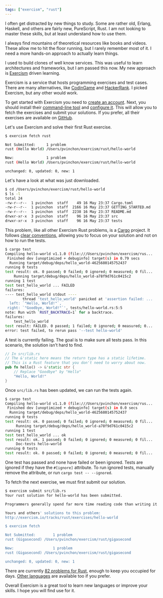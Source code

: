 ```yaml
---
tags: ["exercism", "rust"]
---
```


I often get distracted by new things to study. Some are rather old, Erlang, Haskell, and others are fairly new, PureScript, Rust. I am not looking to master these skills, but at least understand how to use them.

I always find mountains of theoretical resources like books and videos. These allow me to hit the floor running, but I rarely remember most of it. I need a more hands-on approach to actually learn things.

I used to build clones of well know services. This was useful to learn architectures and frameworks, but I am passed this now. My new approach is [Exercism](https://exercism.io/) driven learning.

Exercism is a service that hosts programming exercises and test cases. There are many alternatives, like [CodinGame](https://www.codingame.com/) and [HackerRank](https://www.hackerrank.com/). I picked Exercism, but any other would work.

To get started with Exercism you need to [create an account](https://exercism.io/login). Next, you should install their [command-line tool](https://exercism.io/getting-started) and [configure it](https://exercism.io/account/key). This will allow you to fetch the exercises and submit your solutions. If you prefer, all their exercises are available on [GitHub](https://github.com/exercism).

Let's use Exercism and solve their first Rust exercise.

```sh
$ exercism fetch rust

Not Submitted:     1 problem
rust (Hello World) /Users/pvinchon/exercism/rust/hello-world

New:               1 problem
rust (Hello World) /Users/pvinchon/exercism/rust/hello-world

unchanged: 0, updated: 0, new: 1
```

Let's have a look at what was just downloaded.

``` sh
$ cd /Users/pvinchon/exercism/rust/hello-world
$ ls -l
total 24
-rw-r--r--  1 pvinchon  staff    49 16 May 23:37 Cargo.toml
-rw-r--r--  1 pvinchon  staff  2166 16 May 23:37 GETTING_STARTED.md
-rw-r--r--  1 pvinchon  staff  2238 16 May 23:37 README.md
drwxr-xr-x  3 pvinchon  staff    96 16 May 23:37 src
drwxr-xr-x  3 pvinchon  staff    96 16 May 23:37 tests
```

This problem, like all other Exercism Rust problems, is a [Cargo](https://doc.rust-lang.org/stable/cargo/) project. It follows [clear conventions](https://github.com/exercism/rust#contributing-a-new-exercise), allowing you to focus on your solution and not on how to run the tests.

```sh
$ cargo test
Compiling hello-world v1.1.0 (file:///Users/pvinchon/exercism/rus...
 Finished dev [unoptimized + debuginfo] target(s) in 0.79 secs
  Running target/debug/deps/hello_world-4625680145752437
running 0 tests
test result: ok. 0 passed; 0 failed; 0 ignored; 0 measured; 0 fil...
    Running target/debug/deps/hello_world-a78f9d761c0415c2
running 1 test
test test_hello_world ... FAILED
failures:
---- test_hello_world stdout ----
        thread 'test_hello_world' panicked at 'assertion failed: ...
  left: `"Hello, World!"`,
 right: `"Goodbye, World!"`', tests/hello-world.rs:5:5
note: Run with `RUST_BACKTRACE=1` for a backtrace.
failures:
    test_hello_world
test result: FAILED. 0 passed; 1 failed; 0 ignored; 0 measured; 0...
error: test failed, to rerun pass '--test hello-world'
```

A test is currently failing. The goal is to make sure all tests pass. In this scenario, the solution isn’t hard to find.

```rust
// In src/lib.rs
// The &'static here means the return type has a static lifetime.
// This is a Rust feature that you don't need to worry about now.
pub fn hello() -> &'static str {
    // Replace "Goodbye" by "Hello"
    "Hello, World!"
}
```

Once `src/lib.rs` has been updated, we can run the tests again.

```sh
$ cargo test
Compiling hello-world v1.1.0 (file:///Users/pvinchon/exercism/rus...
 Finished dev [unoptimized + debuginfo] target(s) in 0.0 secs
  Running target/debug/deps/hello_world-4625680145752437
running 0 tests
test result: ok. 0 passed; 0 failed; 0 ignored; 0 measured; 0 fil...
     Running target/debug/deps/hello_world-a78f9d761c0415c2
running 1 test
test test_hello_world ... ok
test result: ok. 1 passed; 0 failed; 0 ignored; 0 measured; 0 fil...
     Doc-tests hello-world
running 0 tests
test result: ok. 0 passed; 0 failed; 0 ignored; 0 measured; 0 fil...
```

One test has passed and none have failed or been ignored. Tests are ignored if they have the `#[ignore]` attribute. To run ignored tests, manually remove the attribute, or run `cargo test -- --ignored`.

To fetch the next exercise, we must first submit our solution.

```sh
$ exercism submit src/lib.rs
Your rust solution for hello-world has been submitted.

Programmers generally spend far more time reading code than writing it. To benefit the most from this exercise, find 3 or more submissions that you can learn something from, have questions about, or have suggestions for. Post your thoughts and questions in the comments, and start a discussion. Consider revising your solution to incorporate what you learn.

Yours and others' solutions to this problem:
http://exercism.io/tracks/rust/exercises/hello-world

$ exercism fetch

Not Submitted:        1 problem
rust (Gigasecond) /Users/pvinchon/exercism/rust/gigasecond

New:                  1 problem
rust (Gigasecond) /Users/pvinchon/exercism/rust/gigasecond

unchanged: 0, updated: 0, new: 1
```

There are currently [82 problems for Rust](https://exercism.io/tracks/rust/exercises), enough to keep you occupied for days. [Other languages](https://exercism.io/tracks) are available too if you prefer.

Overall Exercism is a great tool to learn new languages or improve your skills. I hope you will find use for it.
